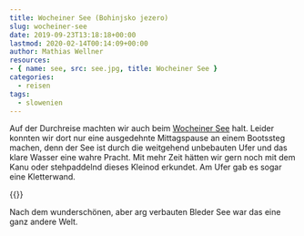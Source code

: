 ```yaml
---
title: Wocheiner See (Bohinjsko jezero)
slug: wocheiner-see
date: 2019-09-23T13:18:18+00:00
lastmod: 2020-02-14T00:14:09+00:00
author: Mathias Wellner
resources: 
- { name: see, src: see.jpg, title: Wocheiner See }
categories:
  - reisen
tags:
  - slowenien
---
```

Auf der Durchreise machten wir auch beim [Wocheiner See](https://de.wikipedia.org/wiki/Bohinjsko_jezero) halt. Leider konnten wir dort nur eine ausgedehnte Mittagspause an einem Bootssteg machen, denn der See ist durch die weitgehend unbebauten Ufer und das klare Wasser eine wahre Pracht. Mit mehr Zeit hätten wir gern noch mit dem Kanu oder stehpaddelnd dieses Kleinod erkundet. Am Ufer gab es sogar eine Kletterwand. 

<!--more-->

{{<responsive-image name="see">}}

Nach dem wunderschönen, aber arg verbauten Bleder See war das eine ganz andere Welt. 